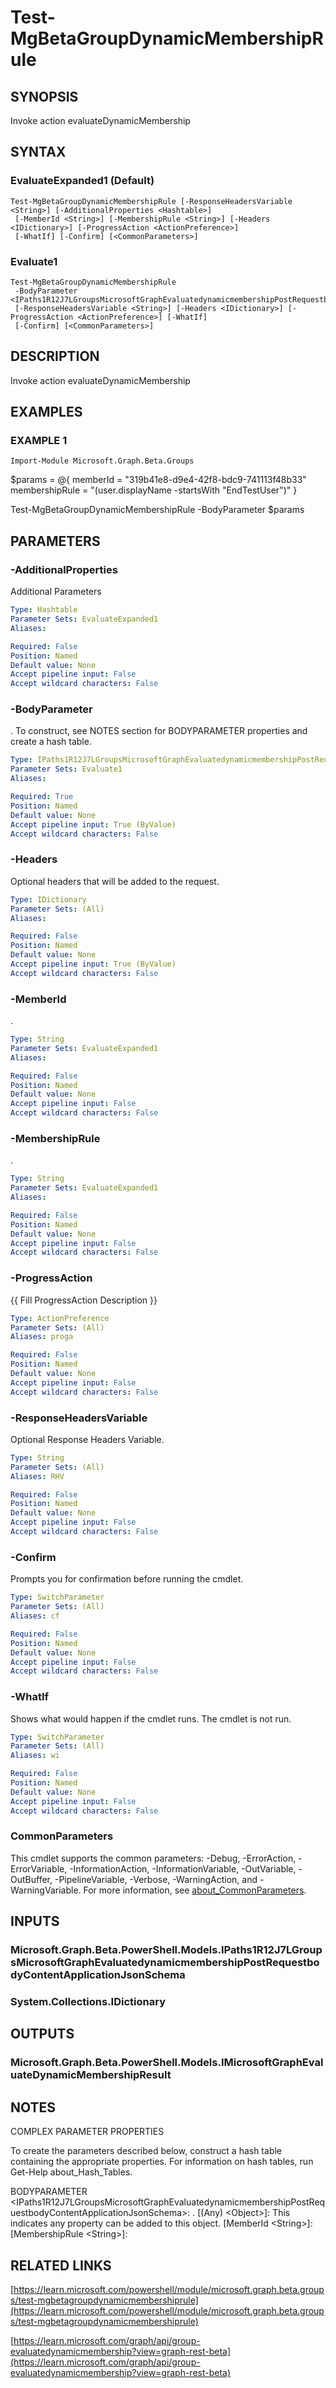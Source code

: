 ﻿---
external help file: Microsoft.Graph.Beta.Groups-help.xml
Module Name: Microsoft.Graph.Beta.Groups
online version: https://learn.microsoft.com/powershell/module/microsoft.graph.beta.groups/test-mgbetagroupdynamicmembershiprule
schema: 2.0.0
---

# Test-MgBetaGroupDynamicMembershipRule

## SYNOPSIS
Invoke action evaluateDynamicMembership

## SYNTAX

### EvaluateExpanded1 (Default)
```
Test-MgBetaGroupDynamicMembershipRule [-ResponseHeadersVariable <String>] [-AdditionalProperties <Hashtable>]
 [-MemberId <String>] [-MembershipRule <String>] [-Headers <IDictionary>] [-ProgressAction <ActionPreference>]
 [-WhatIf] [-Confirm] [<CommonParameters>]
```

### Evaluate1
```
Test-MgBetaGroupDynamicMembershipRule
 -BodyParameter <IPaths1R12J7LGroupsMicrosoftGraphEvaluatedynamicmembershipPostRequestbodyContentApplicationJsonSchema>
 [-ResponseHeadersVariable <String>] [-Headers <IDictionary>] [-ProgressAction <ActionPreference>] [-WhatIf]
 [-Confirm] [<CommonParameters>]
```

## DESCRIPTION
Invoke action evaluateDynamicMembership

## EXAMPLES

### EXAMPLE 1
```
Import-Module Microsoft.Graph.Beta.Groups
```

$params = @{
	memberId = "319b41e8-d9e4-42f8-bdc9-741113f48b33"
	membershipRule = "(user.displayName -startsWith "EndTestUser")"
}

Test-MgBetaGroupDynamicMembershipRule -BodyParameter $params

## PARAMETERS

### -AdditionalProperties
Additional Parameters

```yaml
Type: Hashtable
Parameter Sets: EvaluateExpanded1
Aliases:

Required: False
Position: Named
Default value: None
Accept pipeline input: False
Accept wildcard characters: False
```

### -BodyParameter
.
To construct, see NOTES section for BODYPARAMETER properties and create a hash table.

```yaml
Type: IPaths1R12J7LGroupsMicrosoftGraphEvaluatedynamicmembershipPostRequestbodyContentApplicationJsonSchema
Parameter Sets: Evaluate1
Aliases:

Required: True
Position: Named
Default value: None
Accept pipeline input: True (ByValue)
Accept wildcard characters: False
```

### -Headers
Optional headers that will be added to the request.

```yaml
Type: IDictionary
Parameter Sets: (All)
Aliases:

Required: False
Position: Named
Default value: None
Accept pipeline input: True (ByValue)
Accept wildcard characters: False
```

### -MemberId
.

```yaml
Type: String
Parameter Sets: EvaluateExpanded1
Aliases:

Required: False
Position: Named
Default value: None
Accept pipeline input: False
Accept wildcard characters: False
```

### -MembershipRule
.

```yaml
Type: String
Parameter Sets: EvaluateExpanded1
Aliases:

Required: False
Position: Named
Default value: None
Accept pipeline input: False
Accept wildcard characters: False
```

### -ProgressAction
{{ Fill ProgressAction Description }}

```yaml
Type: ActionPreference
Parameter Sets: (All)
Aliases: proga

Required: False
Position: Named
Default value: None
Accept pipeline input: False
Accept wildcard characters: False
```

### -ResponseHeadersVariable
Optional Response Headers Variable.

```yaml
Type: String
Parameter Sets: (All)
Aliases: RHV

Required: False
Position: Named
Default value: None
Accept pipeline input: False
Accept wildcard characters: False
```

### -Confirm
Prompts you for confirmation before running the cmdlet.

```yaml
Type: SwitchParameter
Parameter Sets: (All)
Aliases: cf

Required: False
Position: Named
Default value: None
Accept pipeline input: False
Accept wildcard characters: False
```

### -WhatIf
Shows what would happen if the cmdlet runs.
The cmdlet is not run.

```yaml
Type: SwitchParameter
Parameter Sets: (All)
Aliases: wi

Required: False
Position: Named
Default value: None
Accept pipeline input: False
Accept wildcard characters: False
```

### CommonParameters
This cmdlet supports the common parameters: -Debug, -ErrorAction, -ErrorVariable, -InformationAction, -InformationVariable, -OutVariable, -OutBuffer, -PipelineVariable, -Verbose, -WarningAction, and -WarningVariable. For more information, see [about_CommonParameters](http://go.microsoft.com/fwlink/?LinkID=113216).

## INPUTS

### Microsoft.Graph.Beta.PowerShell.Models.IPaths1R12J7LGroupsMicrosoftGraphEvaluatedynamicmembershipPostRequestbodyContentApplicationJsonSchema
### System.Collections.IDictionary
## OUTPUTS

### Microsoft.Graph.Beta.PowerShell.Models.IMicrosoftGraphEvaluateDynamicMembershipResult
## NOTES
COMPLEX PARAMETER PROPERTIES

To create the parameters described below, construct a hash table containing the appropriate properties.
For information on hash tables, run Get-Help about_Hash_Tables.

BODYPARAMETER \<IPaths1R12J7LGroupsMicrosoftGraphEvaluatedynamicmembershipPostRequestbodyContentApplicationJsonSchema\>: .
  \[(Any) \<Object\>\]: This indicates any property can be added to this object.
  \[MemberId \<String\>\]: 
  \[MembershipRule \<String\>\]:

## RELATED LINKS

[https://learn.microsoft.com/powershell/module/microsoft.graph.beta.groups/test-mgbetagroupdynamicmembershiprule](https://learn.microsoft.com/powershell/module/microsoft.graph.beta.groups/test-mgbetagroupdynamicmembershiprule)

[https://learn.microsoft.com/graph/api/group-evaluatedynamicmembership?view=graph-rest-beta](https://learn.microsoft.com/graph/api/group-evaluatedynamicmembership?view=graph-rest-beta)

